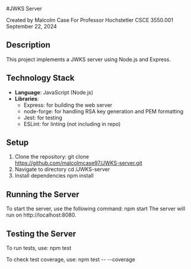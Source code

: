 #JWKS Server

Created by Malcolm Case
For Professor Hochstetler
CSCE 3550.001
September 22, 2024

## Description

This project implements a JWKS server using Node.js and Express.

## Technology Stack
- **Language**: JavaScript (Node.js)
- **Libraries**:
  - Express: for building the web server
  - node-forge: for handling RSA key generation and PEM formatting
  - Jest: for testing
  - ESLint: for linting (not including in repo)

## Setup
1. Clone the repository:
    git clone https://github.com/malcolmcase97/JWKS-server.git
2. Navigate to directory
    cd /JWKS-server
3. Install dependencies
    npm install

## Running the Server
To start the server, use the following command:
npm start
The server will run on http://localhost:8080.

## Testing the Server
To run tests, use:
npm test

To check test coverage, use:
npm test -- --coverage
